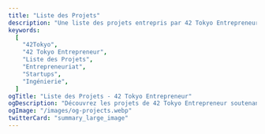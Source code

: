 ```yaml
---
title: "Liste des Projets"
description: "Une liste des projets entrepris par 42 Tokyo Entrepreneur."
keywords:
  [
    "42Tokyo",
    "42 Tokyo Entrepreneur",
    "Liste des Projets",
    "Entrepreneuriat",
    "Startups",
    "Ingénierie",
  ]
ogTitle: "Liste des Projets - 42 Tokyo Entrepreneur"
ogDescription: "Découvrez les projets de 42 Tokyo Entrepreneur soutenant les startups."
ogImage: "/images/og-projects.webp"
twitterCard: "summary_large_image"
---
```

